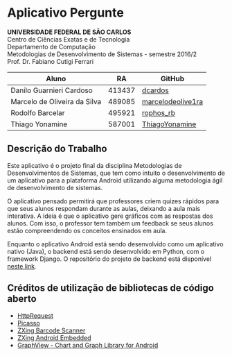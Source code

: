 # Aplicativo Pergunte

**UNIVERSIDADE FEDERAL DE SÃO CARLOS**<br>
Centro de Ciências Exatas e de Tecnologia<br>
Departamento de Computação<br>
Metodologias de Desenvolvimento de Sistemas - semestre 2016/2<br>
Prof. Dr. Fabiano Cutigi Ferrari

Aluno | RA | GitHub
------------ | ------------- | --------------
Danilo Guarnieri Cardoso | 413437 | [dcardos](https://github.com/dcardos)
Marcelo de Oliveira da Silva | 489085 | [marcelodeolive1ra](https://github.com/marcelodeolive1ra)
Rodolfo Barcelar | 495921 | [rophos_rb](https://github.com/rophos_rb)
Thiago Yonamine | 587001 | [ThiagoYonamine](https://github.com/ThiagoYonamine)

## Descrição do Trabalho

Este aplicativo é o projeto final da disciplina Metodologias de Desenvolvimentos de Sistemas, que tem como intuito o desenvolvimento de um aplicativo para a plataforma Android utilizando alguma metodologia ágil de desenvolvimento de sistemas.

O aplicativo pensado permitirá que professores criem quizes rápidos para que seus alunos respondam durante as aulas, deixando a aula mais interativa. A ideia é que o aplicativo gere gráficos com as respostas dos alunos. Com isso, o professor tem também um feedback se seus alunos estão compreendendo os conceitos ensinados em aula.

Enquanto o aplicativo Android está sendo desenvolvido como um aplicativo nativo (Java), o backend está sendo desenvolvido em Python, com o framework Django. O repositório do projeto de backend está disponível [neste link](https://github.com/marcelodeolive1ra/pergunte_backend).

## Créditos de utilização de bibliotecas de código aberto
- [HttpRequest](https://github.com/kevinsawicki/http-request)
- [Picasso](https://github.com/square/picasso)
- [ZXing Barcode Scanner](barcodescanner)
- [ZXing Android Embedded](https://github.com/journeyapps/zxing-android-embedded)
- [GraphView - Chart and Graph Library for Android](https://github.com/jjoe64/GraphView)
